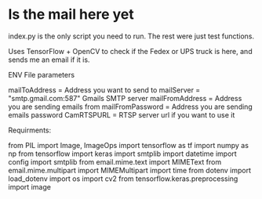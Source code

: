 # Is the mail here yet

index.py is the only script you need to run. The rest were just test functions. 

Uses TensorFlow + OpenCV to check if the Fedex or UPS truck is here, and sends me an email if it is. 

ENV File parameters

mailToAddress = Address you want to send to
mailServer = "smtp.gmail.com:587" Gmails SMTP server
mailFromAddress =  Address you are sending emails from
mailFromPassword = Address you are sending emails password 
CamRTSPURL = RTSP server url if you want to use it


Requirments: 


from PIL import Image, ImageOps
import tensorflow as tf
import numpy as np
from tensorflow import keras
import smtplib
import datetime
import config
import smtplib
from email.mime.text import MIMEText
from email.mime.multipart import MIMEMultipart
import time
from dotenv import load_dotenv
import os
import cv2
from tensorflow.keras.preprocessing import image

